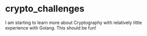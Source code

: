 # crypto_challenges
I am starting to learn more about Cryptography with relatively little 
experience with Golang. This should be fun!
